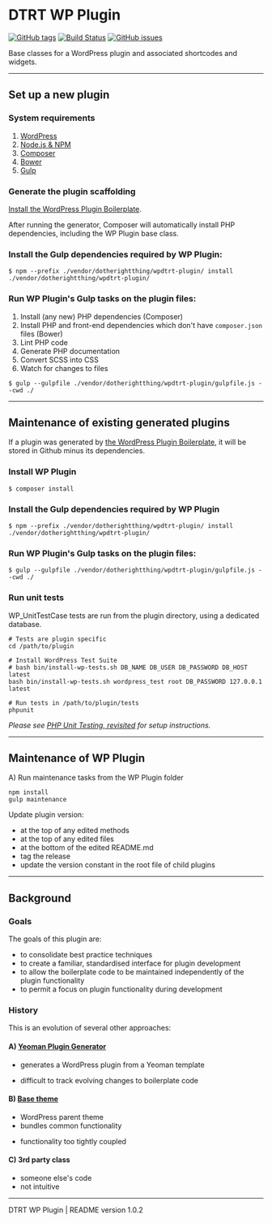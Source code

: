 # DTRT WP Plugin

[![GitHub tags](https://img.shields.io/github/tag/dotherightthing/wpdtrt-plugin.svg)](https://github.com/dotherightthing/wpdtrt-plugin/tags) [![Build Status](https://travis-ci.org/dotherightthing/wpdtrt-plugin.svg?branch=wpplugin)](https://travis-ci.org/dotherightthing/wpdtrt-plugin) [![GitHub issues](https://img.shields.io/github/issues/dotherightthing/wpdtrt-plugin.svg)](https://github.com/dotherightthing/wpdtrt-plugin/issues)

Base classes for a WordPress plugin and associated shortcodes and widgets.

---

## Set up a new plugin

### System requirements

1. [WordPress](https://wordpress.org/)
2. [Node.js & NPM](https://nodejs.org/en/)
3. [Composer](https://getcomposer.org/)
4. [Bower](https://bower.io/)
5. [Gulp](https://gulpjs.com/)

### Generate the plugin scaffolding

[Install the WordPress Plugin Boilerplate](https://github.com/dotherightthing/generator-wp-plugin-boilerplate#installation).

After running the generator, Composer will automatically install PHP dependencies, including the WP Plugin base class.

### Install the Gulp dependencies required by WP Plugin:

```
$ npm --prefix ./vendor/dotherightthing/wpdtrt-plugin/ install ./vendor/dotherightthing/wpdtrt-plugin/
```

### Run WP Plugin's Gulp tasks on the plugin files:

1. Install (any new) PHP dependencies (Composer)
2. Install PHP and front-end dependencies which don't have `composer.json` files (Bower)
3. Lint PHP code
4. Generate PHP documentation
5. Convert SCSS into CSS
6. Watch for changes to files

```
$ gulp --gulpfile ./vendor/dotherightthing/wpdtrt-plugin/gulpfile.js --cwd ./
```

---

## Maintenance of existing generated plugins

If a plugin was generated by [the WordPress Plugin Boilerplate](https://github.com/dotherightthing/generator-wp-plugin-boilerplate#installation), it will be stored in Github minus its dependencies.

### Install WP Plugin

```
$ composer install
```

### Install the Gulp dependencies required by WP Plugin

```
$ npm --prefix ./vendor/dotherightthing/wpdtrt-plugin/ install ./vendor/dotherightthing/wpdtrt-plugin/
```

### Run WP Plugin's Gulp tasks on the plugin files:

```
$ gulp --gulpfile ./vendor/dotherightthing/wpdtrt-plugin/gulpfile.js --cwd ./
```

### Run unit tests

WP_UnitTestCase tests are run from the plugin directory, using a dedicated database.

```
# Tests are plugin specific
cd /path/to/plugin

# Install WordPress Test Suite
# bash bin/install-wp-tests.sh DB_NAME DB_USER DB_PASSWORD DB_HOST latest
bash bin/install-wp-tests.sh wordpress_test root DB_PASSWORD 127.0.0.1 latest

# Run tests in /path/to/plugin/tests
phpunit
```

*Please see [PHP Unit Testing, revisited](kb.dotherightthing.dan/php/wordpress/php-unit-testing-revisited/) for setup instructions.*

---

## Maintenance of WP Plugin

A) Run maintenance tasks from the WP Plugin folder

```
npm install
gulp maintenance
```

Update plugin version:

* at the top of any edited methods
* at the top of any edited files
* at the bottom of the edited README.md
* tag the release
* update the version constant in the root file of child plugins

---

## Background

### Goals

The goals of this plugin are:

* to consolidate best practice techniques
* to create a familiar, standardised interface for plugin development
* to allow the boilerplate code to be maintained independently of the plugin functionality
* to permit a focus on plugin functionality during development

### History

This is an evolution of several other approaches:

#### A) [Yeoman Plugin Generator](https://github.com/dotherightthing/generator-wp-plugin-boilerplate)

+ generates a WordPress plugin from a Yeoman template
- difficult to track evolving changes to boilerplate code

#### B) [Base theme](https://github.com/dotherightthing/wpdtrt)

+ WordPress parent theme
+ bundles common functionality
- functionality too tightly coupled

#### C) 3rd party class

- someone else's code
- not intuitive

---

DTRT WP Plugin | README version 1.0.2
